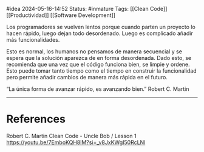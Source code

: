 #idea
2024-05-16-14:52
Status: #inmature
Tags:  [[Clean Code]] [[Productividad]] [[Software Development]]

Los programadores se vuelven lentos porque cuando parten un proyecto lo hacen rápido, luego dejan todo desordenado. Luego es complicado añadir más funcionalidades.

Esto es normal, los humanos no pensamos de manera secuencial y se espera que la solución aparezca de en forma desordenada. Dado esto, se recomienda que una vez que el código funciona bien, se limpie y ordene. Esto puede tomar tanto tiempo como el tiempo en construir la funcionalidad pero permite añadir cambios de manera más rápida en el futuro.

“La única forma de avanzar rápido, es avanzando bien.” Robert C. Martin 

---
# References

Robert C. Martin
Clean Code - Uncle Bob / Lesson 1
https://youtu.be/7EmboKQH8lM?si=_v8JxKWgI50RcLNl


